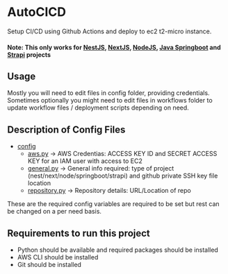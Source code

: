 # AutoCICD
Setup CI/CD using Github Actions and deploy to ec2 t2-micro instance.

#### Note: This only works for [NestJS](https://nestjs.com/), [NextJS](https://nextjs.org/), [NodeJS](https://nodejs.org/en), [Java Springboot](https://spring.io/projects/spring-boot) and [Strapi](https://strapi.io/) projects

## Usage
Mostly you will need to edit files in config folder, providing credentials.
Sometimes optionally you might need to edit files in workflows folder to update
workflow files / deployment scripts depending on need.

## Description of Config Files
 * [config](./config)
   * [aws.py](./config/aws.py)          -> AWS Credentias: ACCESS KEY ID and SECRET ACCESS KEY for an IAM user with access to EC2
   * [general.py](./config/general.py)      -> General info required: type of project (nest/next/node/springboot/strapi) and github private SSH key file location
   * [repository.py](./config/repository.py)   -> Repository details: URL/Location of repo

These are the required config variables are required to be set but rest can be changed on a per need basis.

## Requirements to run this project
* Python should be available and required packages should be installed
* AWS CLI should be installed
* Git should be installed
